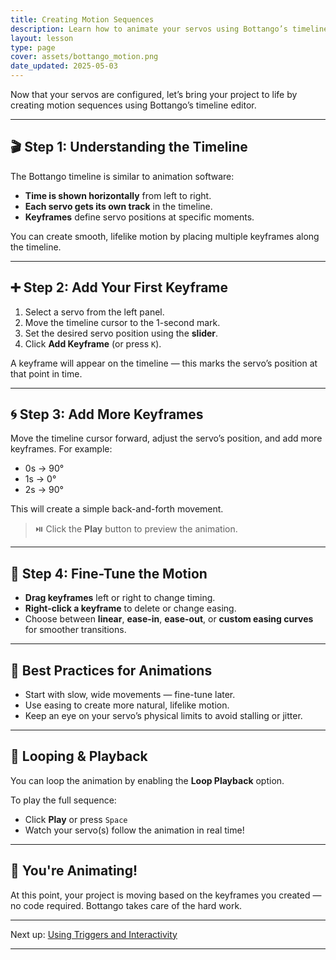 ```yaml
---
title: Creating Motion Sequences
description: Learn how to animate your servos using Bottango’s timeline and keyframes.
layout: lesson
type: page
cover: assets/bottango_motion.png
date_updated: 2025-05-03
---
```


Now that your servos are configured, let’s bring your project to life by creating motion sequences using Bottango’s timeline editor.

---

## 🎬 Step 1: Understanding the Timeline

The Bottango timeline is similar to animation software:

- **Time is shown horizontally** from left to right.
- **Each servo gets its own track** in the timeline.
- **Keyframes** define servo positions at specific moments.

You can create smooth, lifelike motion by placing multiple keyframes along the timeline.

---

## ➕ Step 2: Add Your First Keyframe

1. Select a servo from the left panel.
2. Move the timeline cursor to the 1-second mark.
3. Set the desired servo position using the **slider**.
4. Click **Add Keyframe** (or press `K`).

A keyframe will appear on the timeline — this marks the servo’s position at that point in time.

---

## 🌀 Step 3: Add More Keyframes

Move the timeline cursor forward, adjust the servo’s position, and add more keyframes. For example:

- 0s → 90°  
- 1s → 0°  
- 2s → 90°  

This will create a simple back-and-forth movement.

> ⏯️ Click the **Play** button to preview the animation.

---

## 🧰 Step 4: Fine-Tune the Motion

- **Drag keyframes** left or right to change timing.
- **Right-click a keyframe** to delete or change easing.
- Choose between **linear**, **ease-in**, **ease-out**, or **custom easing curves** for smoother transitions.

---

## 🧠 Best Practices for Animations

- Start with slow, wide movements — fine-tune later.
- Use easing to create more natural, lifelike motion.
- Keep an eye on your servo’s physical limits to avoid stalling or jitter.

---

## 🔄 Looping & Playback

You can loop the animation by enabling the **Loop Playback** option.

To play the full sequence:

- Click **Play** or press `Space`
- Watch your servo(s) follow the animation in real time!

---

## 🎉 You're Animating!

At this point, your project is moving based on the keyframes you created — no code required. Bottango takes care of the hard work.

---

Next up: [Using Triggers and Interactivity](07_triggers.md)

---

